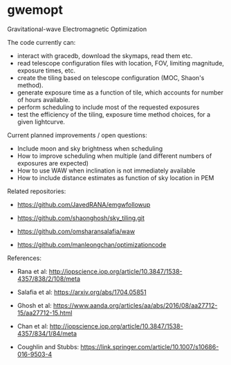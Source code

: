 # gwemopt
Gravitational-wave Electromagnetic Optimization

The code currently can:
- interact with gracedb, download the skymaps, read them etc. 
- read telescope configuration files with location, FOV, limiting magnitude, exposure times, etc.
- create the tiling based on telescope configuration (MOC, Shaon's method).
- generate exposure time as a function of tile, which accounts for number of hours available. 
- perform scheduling to include most of the requested exposures
- test the efficiency of the tiling, exposure time method choices, for a given lightcurve.

Current planned improvements / open questions:
- Include moon and sky brightness when scheduling
- How to improve scheduling when multiple (and different numbers of exposures are expected)
- How to use WAW when inclination is not immediately available
- How to include distance estimates as function of sky location in PEM

Related repositories:
- https://github.com/JavedRANA/emgwfollowup

- https://github.com/shaonghosh/sky_tiling.git

- https://github.com/omsharansalafia/waw

- https://github.com/manleongchan/optimizationcode 

References:
- Rana et al: http://iopscience.iop.org/article/10.3847/1538-4357/838/2/108/meta

- Salafia et al: https://arxiv.org/abs/1704.05851

- Ghosh et al: https://www.aanda.org/articles/aa/abs/2016/08/aa27712-15/aa27712-15.html

- Chan et al: http://iopscience.iop.org/article/10.3847/1538-4357/834/1/84/meta

- Coughlin and Stubbs: https://link.springer.com/article/10.1007/s10686-016-9503-4 

